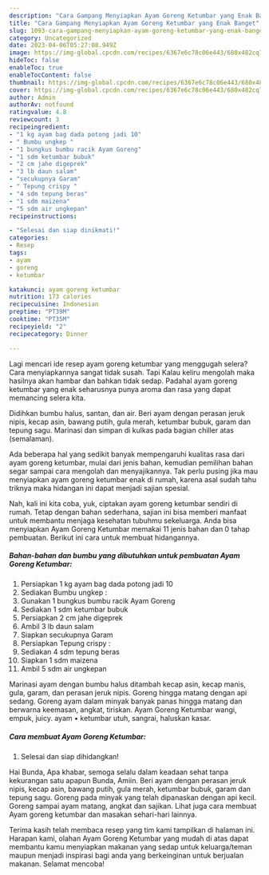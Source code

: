 ```yaml
---
description: "Cara Gampang Menyiapkan Ayam Goreng Ketumbar yang Enak Banget"
title: "Cara Gampang Menyiapkan Ayam Goreng Ketumbar yang Enak Banget"
slug: 1093-cara-gampang-menyiapkan-ayam-goreng-ketumbar-yang-enak-banget
category: Uncategorized
date: 2023-04-06T05:27:08.949Z
image: https://img-global.cpcdn.com/recipes/6367e6c78c06e443/680x482cq70/ayam-goreng-ketumbar-foto-resep-utama.jpg
hideToc: false
enableToc: true
enableTocContent: false
thumbnail: https://img-global.cpcdn.com/recipes/6367e6c78c06e443/680x482cq70/ayam-goreng-ketumbar-foto-resep-utama.jpg
cover: https://img-global.cpcdn.com/recipes/6367e6c78c06e443/680x482cq70/ayam-goreng-ketumbar-foto-resep-utama.jpg
author: Admin
authorAv: notfound
ratingvalue: 4.8
reviewcount: 3
recipeingredient:
- "1 kg ayam bag dada potong jadi 10"
- " Bumbu ungkep "
- "1 bungkus bumbu racik Ayam Goreng"
- "1 sdm ketumbar bubuk"
- "2 cm jahe digeprek"
- "3 lb daun salam"
- "secukupnya Garam"
- " Tepung crispy "
- "4 sdm tepung beras"
- "1 sdm maizena"
- "5 sdm air ungkepan"
recipeinstructions:

- "Selesai dan siap dinikmati!"
categories:
- Resep
tags:
- ayam
- goreng
- ketumbar

katakunci: ayam goreng ketumbar 
nutrition: 173 calories
recipecuisine: Indonesian
preptime: "PT39M"
cooktime: "PT35M"
recipeyield: "2"
recipecategory: Dinner

---
```



Lagi mencari ide resep ayam goreng ketumbar yang menggugah selera? Cara menyiapkannya sangat tidak susah. Tapi Kalau keliru mengolah maka hasilnya akan hambar dan bahkan tidak sedap. Padahal ayam goreng ketumbar yang enak seharusnya punya aroma dan rasa yang dapat memancing selera kita.


Didihkan bumbu halus, santan, dan air. Beri ayam dengan perasan jeruk nipis, kecap asin, bawang putih, gula merah, ketumbar bubuk, garam dan tepung sagu. Marinasi dan simpan di kulkas pada bagian chiller atas (semalaman).

Ada beberapa hal yang sedikit banyak mempengaruhi kualitas rasa dari ayam goreng ketumbar, mulai dari jenis bahan, kemudian pemilihan bahan segar sampai cara mengolah dan menyajikannya. Tak perlu pusing jika mau menyiapkan ayam goreng ketumbar enak di rumah, karena asal sudah tahu triknya maka hidangan ini dapat menjadi sajian spesial.


Nah, kali ini kita coba, yuk, ciptakan ayam goreng ketumbar sendiri di rumah. Tetap dengan bahan sederhana, sajian ini bisa memberi manfaat untuk membantu menjaga kesehatan tubuhmu sekeluarga. Anda bisa menyiapkan Ayam Goreng Ketumbar memakai 11 jenis bahan dan 0 tahap pembuatan. Berikut ini cara untuk membuat hidangannya.

<!--inarticleads1-->

##### Bahan-bahan dan bumbu yang dibutuhkan untuk pembuatan Ayam Goreng Ketumbar:

1. Persiapkan 1 kg ayam bag dada potong jadi 10
1. Sediakan  Bumbu ungkep :
1. Gunakan 1 bungkus bumbu racik Ayam Goreng
1. Sediakan 1 sdm ketumbar bubuk
1. Persiapkan 2 cm jahe digeprek
1. Ambil 3 lb daun salam
1. Siapkan secukupnya Garam
1. Persiapkan  Tepung crispy :
1. Sediakan 4 sdm tepung beras
1. Siapkan 1 sdm maizena
1. Ambil 5 sdm air ungkepan


Marinasi ayam dengan bumbu halus ditambah kecap asin, kecap manis, gula, garam, dan perasan jeruk nipis. Goreng hingga matang dengan api sedang. Goreng ayam dalam minyak banyak panas hingga matang dan berwarna keemasan, angkat, tiriskan. Ayam Goreng Ketumbar wangi, empuk, juicy. ayam • ketumbar utuh, sangrai, haluskan kasar. 

<!--inarticleads2-->

##### Cara membuat Ayam Goreng Ketumbar:


1. Selesai dan siap dihidangkan!

Hai Bunda, Apa khabar, semoga selalu dalam keadaan sehat tanpa kekurangan satu apapun Bunda, Amiin. Beri ayam dengan perasan jeruk nipis, kecap asin, bawang putih, gula merah, ketumbar bubuk, garam dan tepung sagu. Goreng pada minyak yang telah dipanaskan dengan api kecil. Goreng sampai ayam matang, angkat dan sajikan. Lihat juga cara membuat Ayam goreng ketumbar dan masakan sehari-hari lainnya. 

Terima kasih telah membaca resep yang tim kami tampilkan di halaman ini. Harapan kami, olahan Ayam Goreng Ketumbar yang mudah di atas dapat membantu kamu menyiapkan makanan yang sedap untuk keluarga/teman maupun menjadi inspirasi bagi anda yang berkeinginan untuk berjualan makanan. Selamat mencoba!
